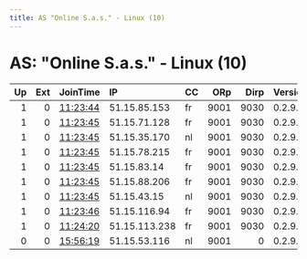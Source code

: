 ```yaml
---
title: AS "Online S.a.s." - Linux (10)
---
```


# AS: "Online S.a.s." - Linux (10)

|   Up |   Ext | JoinTime                                                                                            | IP            | CC   |   ORp |   Dirp | Version   | Contact   | Nickname   |   eFamMembers |
|-----:|------:|:----------------------------------------------------------------------------------------------------|:--------------|:-----|------:|-------:|:----------|:----------|:-----------|--------------:|
|    1 |     0 | [11:23:44](https://metrics.torproject.org/rs.html#details/64FDE6159C134C606A24ADBA7A3E9A66F3810465) | 51.15.85.153  | fr   |  9001 |   9030 | 0.2.9.14  | None      | AYAYA70    |             1 |
|    1 |     0 | [11:23:45](https://metrics.torproject.org/rs.html#details/25C3DEAE9AA786559DBB072D0470D1A6FC408846) | 51.15.71.128  | fr   |  9001 |   9030 | 0.2.9.14  | None      | AYAYA52    |             1 |
|    1 |     0 | [11:23:45](https://metrics.torproject.org/rs.html#details/B9A1E0C135464554ACCE036A9B5AB6F9469A9703) | 51.15.35.170  | nl   |  9001 |   9030 | 0.2.9.14  | None      | AYAYA8     |             1 |
|    1 |     0 | [11:23:45](https://metrics.torproject.org/rs.html#details/BED1681C0DDEF5DE7B8A65E2603D262FE3B1DB59) | 51.15.78.215  | fr   |  9001 |   9030 | 0.2.9.14  | None      | AYAYA6     |             1 |
|    1 |     0 | [11:23:45](https://metrics.torproject.org/rs.html#details/CCD5C2E7FABACCF8CD84BCDC8E689584881545B8) | 51.15.83.14   | fr   |  9001 |   9030 | 0.2.9.14  | None      | AYAYA90    |             1 |
|    1 |     0 | [11:23:45](https://metrics.torproject.org/rs.html#details/D0BADF4222F4CE7DF6D91A772E391E29FDEA82FB) | 51.15.88.206  | fr   |  9001 |   9030 | 0.2.9.14  | None      | AYAYA43    |             1 |
|    1 |     0 | [11:23:45](https://metrics.torproject.org/rs.html#details/F6F70FEB215929701E027B9A436A38347D377367) | 51.15.43.15   | nl   |  9001 |   9030 | 0.2.9.14  | None      | AYAYA64    |             1 |
|    1 |     0 | [11:23:46](https://metrics.torproject.org/rs.html#details/706A24208BE86E84B850ECAF42EC293CECE1ECC1) | 51.15.116.94  | fr   |  9001 |   9030 | 0.2.9.14  | None      | AYAYA98    |             1 |
|    1 |     0 | [11:24:20](https://metrics.torproject.org/rs.html#details/A4D98EE5916240F1AC6348174C40848B4C7F7C0C) | 51.15.113.238 | fr   |  9001 |   9030 | 0.2.9.14  | None      | AYAYA46    |             1 |
|    0 |     0 | [15:56:19](https://metrics.torproject.org/rs.html#details/98E8D1FF6235A4FF6D3E4A1E29110540930B47D8) | 51.15.53.116  | nl   |  9001 |      0 | 0.2.9.14  | None      | fgth69     |             1 |
